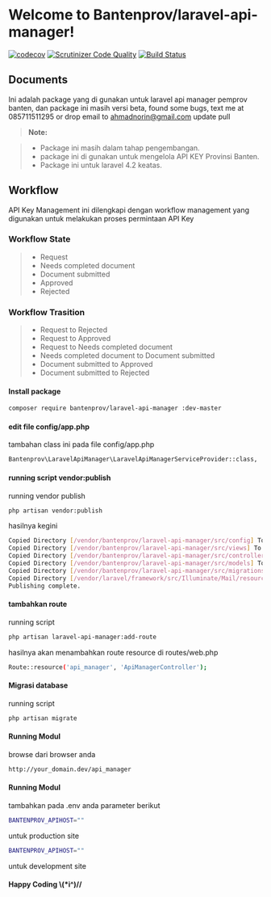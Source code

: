 Welcome to Bantenprov/laravel-api-manager!
===================
[![codecov](https://codecov.io/gh/bantenprov/laravel-api-manager/branch/master/graph/badge.svg)](https://codecov.io/gh/bantenprov/laravel-api-manager)
[![Scrutinizer Code Quality](https://scrutinizer-ci.com/g/bantenprov/laravel-api-manager/badges/quality-score.png?b=master)](https://scrutinizer-ci.com/g/bantenprov/laravel-api-manager/?branch=master)
[![Build Status](https://scrutinizer-ci.com/g/bantenprov/laravel-api-manager/badges/build.png?b=master)](https://scrutinizer-ci.com/g/bantenprov/laravel-api-manager/build-status/master)

Documents
-------------

Ini adalah package yang di gunakan untuk laravel api manager pemprov banten, dan package ini masih versi beta, found some bugs, text me at 085711511295 or drop email to ahmadnorin@gmail.com
update pull

> **Note:**

> - Package ini masih dalam tahap pengembangan.
> - package ini di gunakan untuk mengelola API KEY Provinsi Banten.
> - Package ini untuk laravel 4.2 keatas.

## Workflow
API Key Management ini dilengkapi dengan workflow management yang digunakan untuk melakukan proses permintaan API Key

### Workflow State
> - Request
> - Needs completed document
> - Document submitted
> - Approved
> - Rejected

### Workflow Trasition
> - Request to Rejected
> - Request to Approved
> - Request to Needs completed document
> - Needs completed document to Document submitted
> - Document submitted to Approved
> - Document submitted to Rejected


#### <i class="icon-file"></i> Install package

```sh
composer require bantenprov/laravel-api-manager :dev-master
```
#### <i class="icon-file"></i> edit file config/app.php

tambahan class ini pada file config/app.php
```sh
Bantenprov\LaravelApiManager\LaravelApiManagerServiceProvider::class,
```

#### <i class="icon-file"></i> running script vendor:publish

running vendor publish
```sh
php artisan vendor:publish
```

hasilnya kegini
```sh
Copied Directory [/vendor/bantenprov/laravel-api-manager/src/config] To [/config]
Copied Directory [/vendor/bantenprov/laravel-api-manager/src/views] To [/resources/views/api_manager]
Copied Directory [/vendor/bantenprov/laravel-api-manager/src/controller] To [/app/Http/Controllers]
Copied Directory [/vendor/bantenprov/laravel-api-manager/src/models] To [/app]
Copied Directory [/vendor/bantenprov/laravel-api-manager/src/migrations] To [/database/migrations]
Copied Directory [/vendor/laravel/framework/src/Illuminate/Mail/resources/views] To [/resources/views/vendor/mail]
Publishing complete.
```
#### <i class="icon-file"></i> tambahkan route 

running script
```sh
php artisan laravel-api-manager:add-route
```

hasilnya akan menambahkan route resource di routes/web.php
```sh
Route::resource('api_manager', 'ApiManagerController');
```

#### <i class="icon-file"></i> Migrasi database 

running script
```sh
php artisan migrate
```

#### <i class="icon-file"></i> Running Modul 

browse dari browser anda
```sh
http://your_domain.dev/api_manager
```
#### <i class="icon-file"></i> Running Modul 

tambahkan pada .env anda parameter berikut
```sh
BANTENPROV_APIHOST=""
```
untuk production site
```sh
BANTENPROV_APIHOST=""
```
untuk development site
#### <i class="icon-file"></i> Happy Coding  \\(*i^)//

